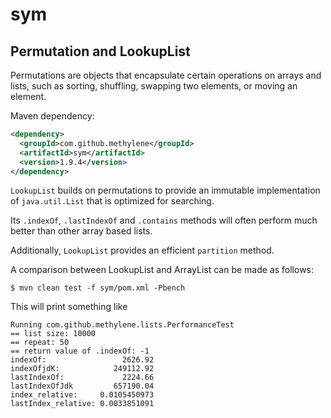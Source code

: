 # sym

## Permutation and LookupList

Permutations are objects that encapsulate certain operations on arrays and lists,
such as sorting, shuffling, swapping two elements, or moving an element.

Maven dependency:

````xml
<dependency>
  <groupId>com.github.methylene</groupId>
  <artifactId>sym</artifactId>
  <version>1.9.4</version>
</dependency>
````

`LookupList` builds on permutations to provide an immutable implementation of `java.util.List` 
that is optimized for searching.

Its `.indexOf`, `.lastIndexOf` and `.contains` methods will often perform much better than 
other array based lists.

Additionally, `LookupList` provides an efficient `partition` method.

A comparison between LookupList and ArrayList can be made as follows:

    $ mvn clean test -f sym/pom.xml -Pbench

This will print something like
    
    Running com.github.methylene.lists.PerformanceTest
    == list size: 10000
    == repeat: 50
    == return value of .indexOf: -1
    indexOf:                 2626.92
    indexOfjdK:            249112.92
    lastIndexOf:             2224.66
    lastIndexOfJdk         657190.04
    index_relative:     0.0105450973
    lastIndex_relative: 0.0033851091
